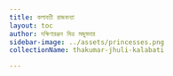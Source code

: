 ```yaml
---
title: কলাবতী রাজকন্যা
layout: toc
author: দক্ষিণারঞ্জন মিত্র মজুমদার
sidebar-image: ../assets/princesses.png
collectionName: thakumar-jhuli-kalabati

---
```

